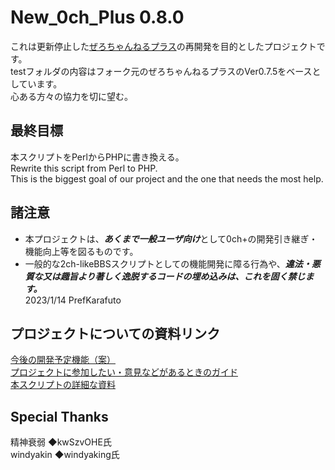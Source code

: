 # New_0ch_Plus 0.8.0
これは更新停止した[ぜろちゃんねるプラス](https://zerochplus.osdn.jp/)の再開発を目的としたプロジェクトです。  
testフォルダの内容はフォーク元のぜろちゃんねるプラスのVer0.7.5をベースとしています。  
心ある方々の協力を切に望む。  
  
## 最終目標  
本スクリプトをPerlからPHPに書き換える。  
Rewrite this script from Perl to PHP.  
This is the biggest goal of our project and the one that needs the most help.  
  
## 諸注意  
 + 本プロジェクトは、***あくまで一般ユーザ向け***として0ch+の開発引き継ぎ・機能向上等を図るものです。  
 + 一般的な2ch-likeBBSスクリプトとしての機能開発に障る行為や、***違法・悪質な又は趣旨より著しく逸脱するコードの埋め込みは、これを固く禁じます。***  
2023/1/14 PrefKarafuto  
  

## プロジェクトについての資料リンク
[今後の開発予定機能（案）](https://github.com/PrefKarafuto/New_0ch_Plus/discussions/14)  
[プロジェクトに参加したい・意見などがあるときのガイド](./CONTRIBUTING.md)  
[本スクリプトの詳細な資料](./docs/README.md)  
  
## Special Thanks  
精神衰弱 ◆kwSzvOHE氏  
windyakin ◆windyaking氏
